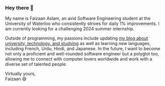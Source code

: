 ### Hey there 👋

My name is Faizaan Aslam, an avid Software Engineering student at the University of Waterloo who consistently strives for daily 1% improvements. I am currently looking for a challenging 2024 summer internship.

Outside of programming, my passions include updating [my blog about university, technology, and studying](https://medium.com/@faizaan3424) as well as learning new languages, including French, Urdu, Hindi, and Japanese. In the future, I want to become not only a proficient and well-rounded software engineer but a polyglot too, allowing me to connect with computer lovers worldwide and work with a diverse set of talented people.

Virtually yours,<br />
Faizaan 😄
<!--
**Nitroblast009/Nitroblast009** is a ✨ _special_ ✨ repository because its `README.md` (this file) appears on your GitHub profile.

Here are some ideas to get you started:

- 🔭 I’m currently working on ...
- 🌱 I’m currently learning ...
- 👯 I’m looking to collaborate on ...
- 🤔 I’m looking for help with ...
- 💬 Ask me about ...
- 📫 How to reach me: ...
- 😄 Pronouns: ...
- ⚡ Fun fact: ...
-->
